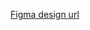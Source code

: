 [Figma design url](https://www.figma.com/file/Ci60iP1SvTPWjdaa4Kz38Z/tour-and-travel-website-for-figma-(Copy)-(Copy)?type=design&t=yXWo3iHvmHlrZyte-6)
